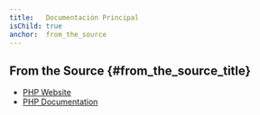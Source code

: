 ```yaml
---
title:   Documentación Principal
isChild: true
anchor:  from_the_source
---
```


## From the Source {#from_the_source_title}

* [PHP Website](http://php.net/)
* [PHP Documentation](http://php.net/docs.php)
